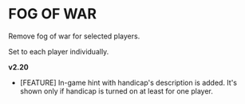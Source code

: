 # FOG OF WAR

Remove fog of war for selected players.

Set to each player individually.

**v2.20**

* [FEATURE] In-game hint with handicap's description is added. It's shown only if handicap is turned on at least for one player.
